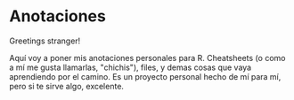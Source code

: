 # Anotaciones
Greetings stranger!

Aquí voy a poner mis anotaciones personales para R. Cheatsheets (o como a mí me gusta llamarlas, "chichis"), files, y demas cosas que vaya aprendiendo por el camino.
Es un proyecto personal hecho de mí para mí, pero si te sirve algo, excelente.


